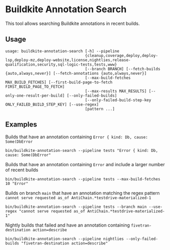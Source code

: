 # Buildkite Annotation Search

This tool allows searching Buildkite annotations in recent builds.

## Usage
```
usage: buildkite-annotation-search [-h] --pipeline
                                   {cleanup,coverage,deploy,deploy-lsp,deploy-mz,deploy-website,license,nightlies,release-qualification,security,sql-logic-tests,tests,www}
                                   [--branch BRANCH] [--fetch-builds {auto,always,never}] [--fetch-annotations {auto,always,never}]
                                   [--max-build-fetches MAX_BUILD_FETCHES] [--first-build-page-to-fetch FIRST_BUILD_PAGE_TO_FETCH]
                                   [--max-results MAX_RESULTS] [--only-one-result-per-build] [--only-failed-builds]
                                   [--only-failed-build-step-key ONLY_FAILED_BUILD_STEP_KEY] [--use-regex]
                                   [pattern ...]
```

## Examples

Builds that have an annotation containing `Error { kind: Db, cause: Some(DbError`

```
bin/buildkite-annotation-search --pipeline tests "Error { kind: Db, cause: Some(DbError"
```

Builds that have an annotation containing `Error` and include a larger number of recent builds

```
bin/buildkite-annotation-search --pipeline tests --max-build-fetches 10 "Error"
```

Builds on branch `main` that have an annotation matching the regex pattern `cannot serve requested as_of AntiChain.*testdrive-materialized-1`

```
bin/buildkite-annotation-search --pipeline tests --branch main --use-regex "cannot serve requested as_of AntiChain.*testdrive-materialized-1"
```

Nightly builds that failed and have an annotation containing `fivetran-destination action=describe`

```
bin/buildkite-annotation-search --pipeline nightlies --only-failed-builds "fivetran-destination action=describe"
```
